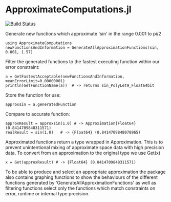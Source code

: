 # ApproximateComputations.jl

[![Build Status](https://travis-ci.org/NTimmons/ApproximateComputations.jl.svg?branch=master)](https://travis-ci.org/NTimmons/ApproximateComputations.jl)

Generate new functions which approximate 'sin' in the range 0.001 to pi/2 

```
using ApproximateComputations
newFunctionsAndInformation = GenerateAllApproximationFunctions(sin, 0.001, 1.57)
```

Filter the generated functions to the fastest executing function within our error constraint:
```
a = GetFastestAcceptable(newFunctionsAndInformation, meanErrorLimit=0.00000001)
println(GetFunctionName(a))  # -> returns sin_PolyLet9_Float64bit
```

Store the function for use:
```
approxsin = a.generatedFunction
```

Compare to accurate function:
```
approxResult = approxsin(1.0) # -> Approximation{Float64}(0.8414709848311571)
realResult = sin(1.0)   # -> {Float64} (0.8414709848078965)
```

Approximated functions return a type wrapped in Approximation.
This is to prevent unintentional mixing of approximate space data with high precision data.
To convert from an approximation to the original type we use Get(x)

```
x = Get(approxResult) # -> {Float64} (0.8414709848311571)
```


To be able to produce and select an appropriate approximation the package also contains graphing functions to show the behaviours of the different functions generated by 'GenerateAllApproximationFunctions' as well as filtering functions select only the functions which match constraints on error, runtime or internal type precision.
